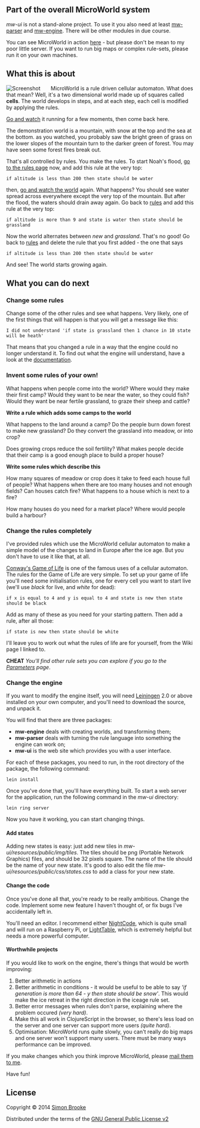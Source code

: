 ## Part of the overall MicroWorld system 

*mw-ui* is not a stand-alone project. To use it you also need at least
[mw-parser](https://github.com/simon-brooke/mw-parser) and 
[mw-engine](https://github.com/simon-brooke/mw-engine). There will be other 
modules in due course.

You can see MicroWorld in action [here](http://www.journeyman.cc/microworld/) -
but please don't be mean to my poor little server. If you want to run big maps
or complex rule-sets, please run it on your own machines.

## What this is about

<img alt="Screenshot" id="screenshot" alt="MicroWrold in action"
	style="float: left; padding-right: 2em;" src="img/screenshot_med.png"/>
MicroWorld is a rule driven cellular automaton. What does that mean? Well, it's
a two dimensional world made up of squares called **cells**. The world develops
in steps, and at each step, each cell is modified by applying the rules.

[Go and watch](world) it running for a few moments, then come back here.

The demonstration world is a mountain, with snow at the top and the sea at the 
bottom. as you watched, you probably saw the bright green of grass on the lower
slopes of the mountain turn to the darker green of forest. You may have seen
some forest fires break out.

That's all controlled by rules. You make the rules. To start Noah's flood, 
[go to the rules page](rules) now, and add this rule at the very top:

    if altitude is less than 200 then state should be water

then, [go and watch the world](world) again. What happens? You should see water
spread across everywhere except the very top of the mountain. But after the 
flood, the waters should drain away again. Go back to [rules](rules) and add 
this rule at the very top:

    if altitude is more than 9 and state is water then state should be grassland

Now the world alternates between *new* and *grassland*. That's no good! Go back to
[rules](rules) and delete the rule that you first added - the one that says

    if altitude is less than 200 then state should be water

And see! The world starts growing again.

## What you can do next

### Change some rules

Change some of the other rules and see what happens. Very likely, one of the 
first things that will happen is that you will get a message like this:

    I did not understand 'if state is grassland then 1 chance in 10 state will be heath'

That means that you changed a rule in a way that the engine could no longer 
understand it. To find out what the engine will understand, have a look at the
[documentation](docs#grammar).

### Invent some rules of your own!

What happens when people come into the world? Where would they make their first 
camp? Would they want to be near the water, so they could fish? Would they want 
be near fertile grassland, to graze their sheep and cattle?

__Write a rule which adds some camps to the world__ 

What happens to the land around a camp? Do the people burn down forest to make 
new grassland? Do they convert the grassland into meadow, or into crop?

Does growing crops reduce the soil fertility? What makes people decide that their
camp is a good enough place to build a proper house?

__Write some rules which describe this__

How many squares of meadow or crop does it take to feed each house full of people?
What happens when there are too many houses and not enough fields? Can houses 
catch fire? What happens to a house which is next to a fire?

How many houses do you need for a market place? Where would people build a
harbour?

### Change the rules completely

I've provided rules which use the MicroWorld cellular automaton to make a simple
model of the changes to land in Europe after the ice age. But you don't have to
use it like that, at all.

[Conway's Game of Life](http://en.wikipedia.org/wiki/Conway's_Game_of_Life) is one
of the famous uses of a cellular automaton. The rules for the Game of Life are
very simple. To set up your game of life you'll need some initialisation rules,
one for every cell you want to start live (we'll use _black_ for live, and 
_white_ for dead):

	if x is equal to 4 and y is equal to 4 and state is new then state should be black

Add as many of these as you need for your starting pattern. Then add a rule, after
all those:

    if state is new then state should be white

I'll leave you to work out what the rules of life are for yourself, from the
Wiki page I linked to.

**CHEAT** _You'll find other rule sets you can explore if you go to the_
_[Parameters](params) page_.

### Change the engine

If you want to modify the engine itself, you will need 
[Leiningen](https://github.com/technomancy/leiningen) 2.0 or above installed on
your own computer, and you'll need to download the source, and unpack it. 

You will find that there are three packages:

+ __mw-engine__ deals with creating worlds, and transforming them;
+ __mw-parser__ deals with turning the rule language into something the engine can work on;
+ __mw-ui__ is the web site which provides you with a user interface. 

For each of these packages, you need to run, in the root directory of the package, 
the following command:

    lein install

Once you've done that, you'll have everything built. To start a web server for 
the application, run the following command in the _mw-ui_ directory:

    lein ring server

Now you have it working, you can start changing things. 

#### Add states

Adding new states is easy:
just add new tiles in _mw-ui/resources/public/img/tiles_. The tiles should be 
png (Portable Network Graphics) files, and should be 32 pixels square. The name
of the tile should be the name of your new state. It's good to also edit the file
_mw-ui/resources/public/css/states.css_ to add a class for your new state.

#### Change the code

Once you've done all that, you're ready to be really ambitious. Change the code.
Implement some new feature I haven't thought of, or fix bugs I've accidentally
left in.

You'll need an editor. I recommend either [NightCode](https://nightcode.info/),
which is quite small and will run on a Raspberry Pi, or 
[LightTable](http://www.lighttable.com/), which is extremely helpful but needs
a more powerful computer.

#### Worthwhile projects

If you would like to work on the engine, there's things that would be worth
improving:

1. Better arithmetic in actions 
2. Better arithmetic in conditions - it would be useful to be able to say _'if generation is more than 64 - y then state should be snow'_. This would make the ice retreat in the right direction in the iceage rule set.
3. Better error messages when rules don't parse, explaining where the problem occured _(very hard)_.
4. Make this all work in ClojureScript in the browser, so there's less load on the server and one server can support more users _(quite hard)_.
5. Optimisation: MicroWorld runs quite slowly, you can't really do big maps and one server won't support many users. There must be many ways performance can be improved.

If you make changes which you think improve MicroWorld, please [mail them to me](mailto:simon@journeyman.cc).

Have fun!

## License

Copyright © 2014 [Simon Brooke](mailto:simon@journeyman.cc)

Distributed under the terms of the 
[GNU General Public License v2](http://www.gnu.org/licenses/gpl-2.0.html)